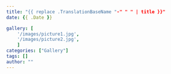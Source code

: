 ```yaml
---
title: "{{ replace .TranslationBaseName "-" " " | title }}"
date: {{ .Date }}

gallery: [
    '/images/picture1.jpg',
    '/images/picture2.jpg',
    ]
categories: ["Gallery"]
tags: []
author: ""
---
```

